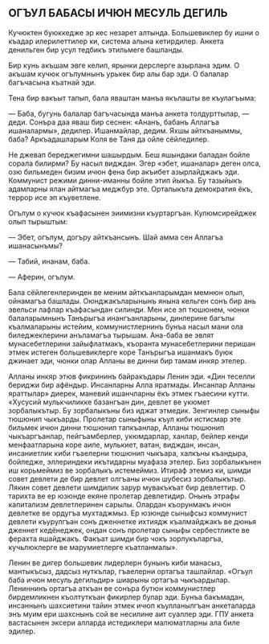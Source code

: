 ## ОГЪУЛ БАБАСЫ ИЧЮН МЕСУЛЬ ДЕГИЛЬ

Кучюктен буюккедже эр кес незарет алтында.
Большевиклер бу ишни о къадар илерилеттилер ки, система алына кетирдилер.
Анкета денильген бир усул тедбикъ этильмеге башланды.

Бир кунь акъшам эвге келип, ярынки дерслерге азырлана эдим.
О акъшам кучюк огълумнынъ урькек бир алы бар эди.
О балалар багъчасына къатнай эди.

Тена бир вакъыт тапып, бала яваштан манъа якълашты ве къулагъыма:

— Баба, бугунь балалар багъчасында манъа анкета толдурттылар, — деди.
Сонъра даа яваш бир сеснен: «Ананъ, бабанъ Аллагъа ишаналармы», дедилер.
Ишанмайлар, дедим.
Яхшы айткъаныммы, баба?
Аркъадашларым Коля ве Таня да ойле сёйледилер.

Не джевап береджегимни шашырдым.
Беш яшындаки баладан бойле сорала билирми?
Бу насыл видждан.
Эгер «эбет, ишаналар» деген олса, озю бильмеден бизим ичюн фена бир акъибет азырлайджакъ эди.
Коммунист режими динни-иманны бойле этип йыкъа.
Бу тазыйыкъ адамларны ялан айтмагъа меджбур эте.
Орталыкъта демократия ёкъ, террор исе эп къуветлене.

Огълум о кучюк къафасынен эиимизни къуртаргъан.
Кулюмсирейджек олып тырыштым:

— Эбет, огълум, догъру айткъансынъ.
Шай амма сен Аллагъа ишанасынъмы?

— Табий, инанам, баба.

— Аферин, огълум.

Бала сёйлегенлеринден ве меним айткъанларымдан мемнюн олып, ойнамагъа башлады.
Оюнджакъларынынъ янына кельген сонъ бир ань эвельси лафлар къафасындан силинди.
Мен исе эп тюшюнем, чюнки балаларымнынъ Танърыгъа инангъанларыны, динлерине багълы къалмаларыны истейим, коммунистлернинъ бунъа насыл мани ола биледжеклерини анъламагъа тырышам.
Ана-баба ве эвлят мунасебетлерини зайыфлатмакъ, къоранта мунасебетлерини перишан этмек истеген большевиклерге коре Танърыгъа ишанмакъ буюк джинает эди, чюнки олар Алланы ве динни бир тамам инкяр этелер.

Алланы инкяр этюв фикрининъ байракъдары Ленин эди.
«Дин теселли бериджи бир афёндыр.
Инсанларны Алла яратмады.
Инсанлар Алланы яраттылар» диерек, маневий ишанчларны ёкъ этмек гъаесини кутти.
«Хусусий мулькчиликке базангъан дин, девлет ве укюмет зорбалыкътыр.
Бу зорбалыкъны биз иджат этмедик.
Зенгинлер сыныфы тюшюнип чыкъарды.
Пролетар сыныфыны къул киби истисмар эте бильмек ичюн динни тюшюнип тапкъанлар, Алланы тюшюнип чыкъаргъанлар, пейгъамберлер, укюмдарлар, ханлар, бейлер кенди менфаатларына коре аиле, мулькиет, ватан, видждан, инсан, инсаниетлик киби гъаелерни тюшюнип чыкъара, халкъны къандыра, бойледже, эллериндеки икътидарны муафаза этелер.
Биз зорбалыкънен иш корьмеймиз ве зорбалыкъ истемеймиз.
Итираф этемиз ки, шимди совет девлети де бир девлет олгъаны ичюн шубесиз зорбалыкътыр.
Лякин совет девлети шимдилик зарур мувакъкъат бир девлеттир.
О тарихта ве ер юзюнде екяне пролетар девлетидир.
Онынъ этрафы капитализм девлетлеринен сарылы.
Олардан къорунмакъ ичюн девлетке ве ордугъа мухтаджмыз.
Ер юзюнде сыныфсыз коммунист девлети къурулгъан сонъ дженнетке ихтиядж къалмайджакъ ве дюнья дженнет кедёнеджек, ондан сонъ пролетар сыныфы сербестликте ве ферахта яшайджакъ.
Факъат шимди бир чокъ зорлукъларгъа, кучьлюклерге ве марумиетлерге къатланмалы».

Ленин ве дигер большевик лидерлерн бунынъ киби манасыз, мантыкъсыз, дадсыз нуткълар, гъаелерни ортагъа ташлайлар.
«Огъул баба ичюн месуль дегильдир» шиарыны ортагъа чыкъардылар.
Лениннинъ ортагъа аткъан ве сонъра бутюн коммунистлер бирдемликнен къолтуткъан фикирлер булар эди.
Бунъа бакъмадан, инсаннынъ шахсиетини тайин этмек ичюп къулланылгъан анкеталарда энъ муим ери шахснынъ сой ве несилине аит суаллер эди.
ГПУ анкета вастасынен эксери алларда истедиклери малюматларны ала биле эдилер.